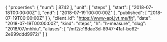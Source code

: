 {
  "properties": {
    "num": [
      8742
    ],
    "unit": [
      "steps"
    ],
    "start": [
      "2018-07-18T00:00:00Z"
    ],
    "end": [
      "2018-07-19T00:00:00Z"
    ],
    "published": [
      "2018-07-19T00:00:00Z"
    ]
  },
  "client_id": "https://www-api.jvt.me/fit",
  "date": "2018-07-19T00:00:00Z",
  "kind": "steps",
  "h": "h-measure",
  "slug": "2018/07/mhhiu",
  "aliases": [
    "/mf2/c18dae3d-8947-41af-be82-2e999ddd9972/"
  ]
}
